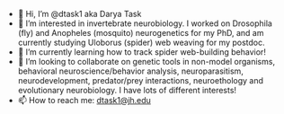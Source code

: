 - 👋 Hi, I’m @dtask1 aka Darya Task
- 👀 I’m interested in invertebrate neurobiology. I worked on Drosophila (fly) and Anopheles (mosquito) neurogenetics for my PhD, and am currently studying Uloborus (spider) web weaving for my postdoc.
- 🌱 I’m currently learning how to track spider web-building behavior!
- 💞️ I’m looking to collaborate on genetic tools in non-model organisms, behavioral neuroscience/behavior analysis, neuroparasitism, neurodevelopment, predator/prey interactions, neuroethology and evolutionary neurobiology. I have lots of different interests!
- 📫 How to reach me: dtask1@jh.edu

<!---
dtask1/dtask1 is a ✨ special ✨ repository because its `README.md` (this file) appears on your GitHub profile.
You can click the Preview link to take a look at your changes.
--->
